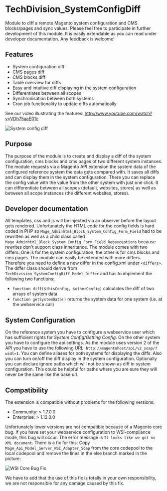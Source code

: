 TechDivision_SystemConfigDiff
=============================
Module to diff a remote Magento system configuration and CMS blocks/pages and sync values.
Please feel free to participate in further development of this module. It is easily extendable
as you can read under developer documentation. Any feedback is welcome!


Features
-
* System configuration diff
* CMS pages diff
* CMS blocks diff
* Table overview for diffs
* Easy and intuitive diff displaying in the system configuration
* Differentiates between all scopes
* Synchronisation between both systems
* Cron job functionality to update diffs automatically

See our video illustrating the features: http://www.youtube.com/watch?v=VDh75aaE01c

![System config diff](https://raw.github.com/techdivision/TechDivision_SystemConfigDiff/github/doc/systemconfigdiff.png)

Purpose
-
The purpose of the module is to create and display a diff of the system
configuration, cms blocks and cms pages of two different system
instances. The module requests via a Magento API extension the system
data of the configured reference system the data gets compared with. It
saves all diffs and can display them in the system configuration. There
you can replace the config value with the value from the other system
with just one click. It can differentiate between all scopes (default,
websites, stores) as well as between all scope instances (the different
websites, stores).


Developer documentation
-
All templates, css and js will be injected via an observer before the layout
gets rendered. Unfortunately the HTML code for the config fields is hard
coded in PHP so `Mage_Adminhtml_Block_System_Config_Form_Field` had to be
rewritten as well as a child class called
`Mage_Adminhtml_Block_System_Config_Form_Field_Regexceptions` because rewrites
don't support class inheritance.
The module comes with two differs: One is for the system configuration, the other
is for cms blocks and cms pages. The module can easily be extended with more
differs. Therefore you need to define a new differ in the config.xml under
`<differs>`. The differ class should derive from
`TechDivision_SystemConfigDiff_Model_Differ` and has to implement the following
two functions:

* `function diff($thisConfig, $otherConfig)` calculates the diff of two arrays of system data
* `function getSystemData()` returns the system data for one system (i.e. at the webservice call)


System Configuration
-
On the reference system you have to configure a webservice user which has
sufficient rights for *System Config/Getting Config*. On the other system
you have to configure the api settings. As the module uses version 2 of the API
you have to use the following URL: `http://magentohost/api/v2_soap/?wsdl=1`.
You can define aliases for both systems for displaying the diffs. Also you
can turn on/off the diff display in the system configuration. Optionally you
can declare ignore paths which will not be shown as diff in system configuration.
This could be helpful for paths where you are sure they will never be the same
like the base url.


Compatibility
-
The extension is compatible without problems for the following versions:
* Community: > 1.7.0.0
* Enterprise: > 1.12.0.0

Unfortunately lower versions are not compatible because of a Magento core bug. If you have set
your webservice configuration to WSI-compliance mode, this bug will occur. The error message
is `It looks like we got no XML document`. There is a fix for this: Copy `Mage_Api_Model_Server_WSI_Adapter_Soap`
from the core codepool to the local codepool and remove the lines in the else branch marked in the picture:

![WSI Core Bug Fix](https://raw.github.com/techdivision/TechDivision_SystemConfigDiff/github/doc/wsi.png)

We have to add that the use of this fix is totally in your own responsibility, we are not responsible for any
damage caused by this fix.